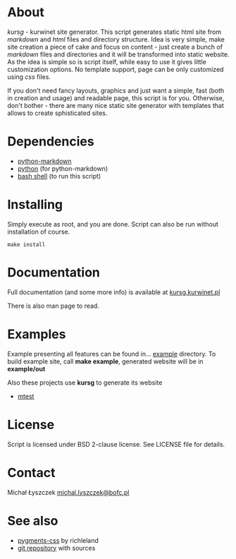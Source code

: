 About
=====

*kursg* - kurwinet site generator. This script generates static html site from
*markdown* and *html* files and directory structure. Idea is very simple, make
site creation a piece of cake and focus on content - just create a bunch of
*markdown* files and directories and it will be transformed into static website.
As the idea is simple so is script itself, while easy to use it gives little
customization options. No template support, page can be only customized using
*css* files.

If you don't need fancy layouts, graphics and just want a simple, fast (both in
creation and usage) and readable page, this script is for you. Otherwise, don't
bother - there are many nice static site generator with templates that allows to
create sphisticated sites.

Dependencies
============

  * [python-markdown](https://github.com/waylan/Python-Markdown)
  * [python](https://www.python.org) (for python-markdown)
  * [bash shell](https://www.gnu.org/software/bash) (to run this script)

Installing
==========

Simply execute as root, and you are done. Script can also be run without
installation of course.

~~~{.sh}
make install
~~~

Documentation
=============

Full documentation (and some more info) is available at
[kursg.kurwinet.pl](http://kursg.kurwinet.pl/kursg.1.html)

There is also man page to read.

Examples
========

Example presenting all features can be found in...
[example](http://git.kurwinet.pl/kursg/tree/example) directory. To build
example site, call **make example**, generated website will be in
**example/out**

Also these projects use **kursg** to generate its website

* [mtest](http://mtest.kurwinet.pl)

License
=======

Script is licensed under BSD 2-clause license. See LICENSE file for details.

Contact
=======

Michał Łyszczek <michal.lyszczek@bofc.pl>

See also
========

* [pygments-css](https://github.com/richleland/pygments-css) by richleland
* [git repository](http://git.kurwinet.pl/kursg) with sources
